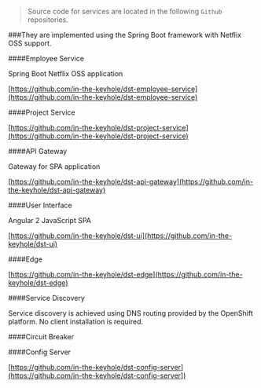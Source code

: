 > Source code for services are located in the following `Github` repositories. 

###They are implemented using the Spring Boot framework with Netflix OSS support.

####Employee Service

Spring Boot Netflix OSS application 

[https://github.com/in-the-keyhole/dst-employee-service](https://github.com/in-the-keyhole/dst-employee-service)

####Project Service

[https://github.com/in-the-keyhole/dst-project-service](https://github.com/in-the-keyhole/dst-project-service)

####API Gateway

Gateway for SPA application 

[https://github.com/in-the-keyhole/dst-api-gateway](https://github.com/in-the-keyhole/dst-api-gateway)

####User Interface

Angular 2 JavaScript SPA 

[https://github.com/in-the-keyhole/dst-ui](https://github.com/in-the-keyhole/dst-ui)


####Edge

[https://github.com/in-the-keyhole/dst-edge](https://github.com/in-the-keyhole/dst-edge)


####Service Discovery

Service discovery is achieved using DNS routing provided by the OpenShift platform. No client installation is required.


####Circuit Breaker


####Config Server

[https://github.com/in-the-keyhole/dst-config-server](https://github.com/in-the-keyhole/dst-config-server])
